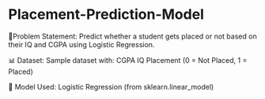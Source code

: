 # Placement-Prediction-Model

📌Problem Statement:
Predict whether a student gets placed or not based on their IQ and CGPA using Logistic Regression.

📊 Dataset:
Sample dataset with:
CGPA
IQ
Placement (0 = Not Placed, 1 = Placed)

🧠 Model Used:
Logistic Regression (from sklearn.linear_model)
